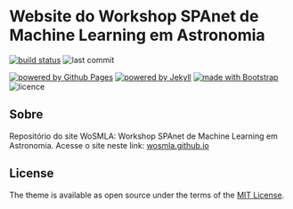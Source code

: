 # Website do Workshop SPAnet de Machine Learning em Astronomia

[![build status](https://travis-ci.org/wosmla/website.svg?branch=master)](https://travis-ci.org/wosmla/website)
![last commit](https://img.shields.io/github/last-commit/wosmla/wosmla.github.io)

[![powered by Github Pages](https://img.shields.io/badge/powered%20by-Github%20Pages-171717?logo=github)](https://pages.github.com)
[![powered by Jekyll](https://img.shields.io/badge/powered%20by-Jekyll-E0115F?logo=jekyll)](https://jekyllrb.com)
[![made with Bootstrap](https://img.shields.io/badge/made%20with-bootstrap-602c50?logo=bootstrap)](https://getbootstrap.com)
![licence](https://img.shields.io/github/license/wosmla/wosmla.github.io)

## Sobre

Repositório do site WoSMLA: Workshop SPAnet de Machine Learning em Astronomia.
Acesse o site neste link: [wosmla.github.io](https://wosmla.github.io)

## License

The theme is available as open source under the terms of the [MIT License](https://opensource.org/licenses/MIT).
